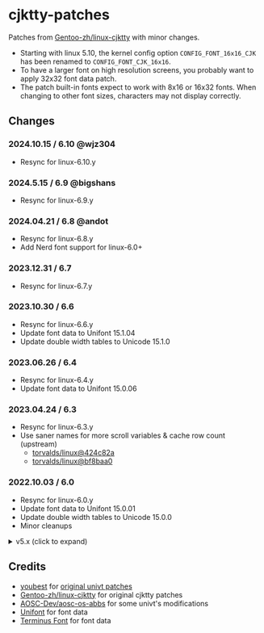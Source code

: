 # cjktty-patches

Patches from [Gentoo-zh/linux-cjktty](https://github.com/Gentoo-zh/linux-cjktty) with minor changes.

- Starting with linux 5.10, the kernel config option `CONFIG_FONT_16x16_CJK` has been renamed to `CONFIG_FONT_CJK_16x16`.
- To have a larger font on high resolution screens, you probably want to apply 32x32 font data patch.
- The patch built-in fonts expect to work with 8x16 or 16x32 fonts. When changing to other font sizes, characters may not display correctly.

## Changes

### 2024.10.15 / 6.10 @wjz304

- Resync for linux-6.10.y

### 2024.5.15 / 6.9 @bigshans

- Resync for linux-6.9.y

### 2024.04.21 / 6.8 @andot

- Resync for linux-6.8.y
- Add Nerd font support for linux-6.0+

### 2023.12.31 / 6.7

- Resync for linux-6.7.y

### 2023.10.30 / 6.6

- Resync for linux-6.6.y
- Update font data to Unifont 15.1.04
- Update double width tables to Unicode 15.1.0

### 2023.06.26 / 6.4

- Resync for linux-6.4.y
- Update font data to Unifont 15.0.06

### 2023.04.24 / 6.3

- Resync for linux-6.3.y
- Use saner names for more scroll variables & cache row count (upstream)
  - [torvalds/linux@424c82a](https://github.com/torvalds/linux/commit/424c82af26b1b8ca6c0be06987a4e6d18c9a92dd)
  - [torvalds/linux@bf8baa0](https://github.com/torvalds/linux/commit/bf8baa00668dbc4fcfca5ac49ae8a3059c795e4e)

### 2022.10.03 / 6.0

- Resync for linux-6.0.y
- Update font data to Unifont 15.0.01
- Update double width tables to Unicode 15.0.0
- Minor cleanups

<details>
<summary>v5.x (click to expand)</summary>

### 2022.08.01 / 5.19

- Resync for linux-5.19.y
- Update font data to Unifont 14.0.04
- Update double width tables to Unicode 14.0.0
- Fix cutoff issue for double width glyphs from Unifont (e.g.`①  ②  ③ `)
- Avoid unnecessary check of characters width
- Remove workaround from [Gentoo-zh/linux-cjktty@6caf83a](https://github.com/Gentoo-zh/linux-cjktty/commit/6caf83a638886220d1e1880c92e8b18243c3965a)

### 2022.05.23 / 5.18

- Resync for linux-5.18.y
- Fix build warnings with GCC 12 (`-Wbidi-chars=unpaired`)

### 2022.03.21 / 5.17

- Resync for linux-5.17.y
- Update font data to Unifont 14.0.02
- Revert scroll acceleration code (upstream)
  - [torvalds/linux@1148836](https://github.com/torvalds/linux/commit/1148836fd3226c20de841084aba24184d4fbbe77)

### 2022.01.10 / 5.16

- Resync for linux-5.16.y
- Remove scroll acceleration code (upstream)
  - [torvalds/linux@b3ec8cd](https://github.com/torvalds/linux/commit/b3ec8cdf457e5e63d396fe1346cc788cf7c1b578)

### 2021.09.17 / 5.14.5

- Update font data to Unifont 14.0.01
- Replace original 16x16 font with Unifont for better unicode support

### 2021.02.22 / 5.11

- Resync for linux-5.11.y
- Update CJK 32x32 font data to Unifont 13.0.06
- Reduce checkpatch.pl complaints
- Remove charcount changes since it has been implemented (upstream)
  - [torvalds/linux@4ee5730](https://github.com/torvalds/linux/commit/4ee573086bd88ff3060dda07873bf755d332e9ba)
  - [torvalds/linux@a1ac250](https://github.com/torvalds/linux/commit/a1ac250a82a5e97db71f14101ff7468291a6aaef)

### 2020.12.14 / 5.10

- Resync for linux-5.10.y
- Update glyphs for some Chinese punctuation marks
- Support display rotation
- Support `setfont` (Note: different font size can cause issues with this patch which expects to work with 8x16 / 16x32 font)
- Fix display for some single width characters
- Fix line wrap for double width characters (<https://github.com/zhmars/cjktty-patches/issues/1>)
- Workaround from [Gentoo-zh/linux-cjktty@6caf83a](https://github.com/Gentoo-zh/linux-cjktty/commit/6caf83a638886220d1e1880c92e8b18243c3965a)
- Support 32x32 font size for high resolution screens (experimental, make sure the font data patch is applied)

### 2020.09.18 / 5.8.10

- Resync for linux-5.8.10
- Remove soft scrollback code (upstream)
  - [torvalds/linux@5014547](https://github.com/torvalds/linux/commit/50145474f6ef4a9c19205b173da6264a644c7489)

</details>

## Credits

- [youbest](http://blog.chinaunix.net/uid/436750.html) for [original univt patches](https://github.com/zhmars/univt-patches/tree/master/v2.6)
- [Gentoo-zh/linux-cjktty](https://github.com/Gentoo-zh/linux-cjktty) for original cjktty patches
- [AOSC-Dev/aosc-os-abbs](https://github.com/AOSC-Dev/aosc-os-abbs) for some univt's modifications
- [Unifont](https://savannah.gnu.org/projects/unifont) for font data
- [Terminus Font](http://terminus-font.sourceforge.net) for font data
